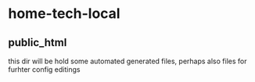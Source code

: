 # home-tech-local

## public_html
 this dir will be hold some automated generated files,
 perhaps also files for furhter config editings
